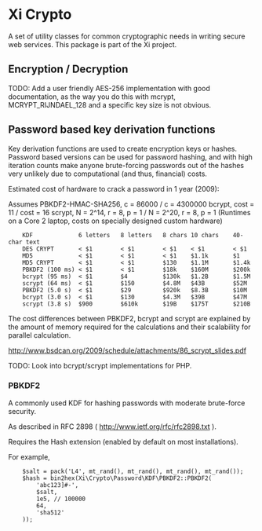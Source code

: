 # Xi Crypto

A set of utility classes for common cryptographic needs in writing secure 
web services. This package is part of the Xi project.

## Encryption / Decryption

TODO: Add a user friendly AES-256 implementation with good documentation, as
      the way you do this with mcrypt, MCRYPT_RIJNDAEL_128 and a specific key
      size is not obvious.

## Password based key derivation functions

Key derivation functions are used to create encryption keys or hashes. Password
based versions can be used for password hashing, and with high iteration counts
make anyone brute-forcing passwords out of the hashes very unlikely due to
computational (and thus, financial) costs.

Estimated cost of hardware to crack a password in 1 year (2009):

Assumes
PBKDF2-HMAC-SHA256, c = 86000 / c = 4300000
bcrypt, cost = 11 / cost = 16
scrypt, N = 2^14, r = 8, p = 1 / N = 2^20, r = 8, p = 1
(Runtimes on a Core 2 laptop, costs on specially designed custom hardware)

        KDF             6 letters   8 letters   8 chars 10 chars    40-char text
        DES CRYPT       < $1        < $1        < $1    < $1        < $1
        MD5             < $1        < $1        < $1    $1.1k       $1
        MD5 CRYPT       < $1        < $1        $130    $1.1M       $1.4k
        PBKDF2 (100 ms) < $1        < $1        $18k    $160M       $200k
        bcrypt (95 ms)  < $1        $4          $130k   $1.2B       $1.5M
        scrypt (64 ms)  < $1        $150        $4.8M   $43B        $52M
        PBKDF2 (5.0 s)  < $1        $29         $920k   $8.3B       $10M
        bcrypt (3.0 s)  < $1        $130        $4.3M   $39B        $47M
        scrypt (3.8 s)  $900        $610k       $19B    $175T       $210B

The cost differences between PBKDF2, bcrypt and scrypt are explained by the
amount of memory required for the calculations and their scalability for
parallel calculation.

http://www.bsdcan.org/2009/schedule/attachments/86_scrypt_slides.pdf

TODO: Look into bcrypt/scrypt implementations for PHP.

### PBKDF2

A commonly used KDF for hashing passwords with moderate brute-force security.

As described in RFC 2898 ( http://www.ietf.org/rfc/rfc2898.txt ).

Requires the Hash extension (enabled by default on most installations).

For example,

        $salt = pack('L4', mt_rand(), mt_rand(), mt_rand(), mt_rand());
        $hash = bin2hex(Xi\Crypto\Password\KDF\PBKDF2::PBKDF2(
            'abc123]#-',
            $salt,
            1e5, // 100000
            64,
            'sha512'
        ));
